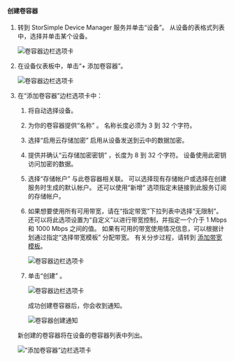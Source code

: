 <!--author=alkohli last changed: 06/22/17-->

#### 创建卷容器
<a id="to-create-a-volume-container" class="xliff"></a>
1. 转到 StorSimple Device Manager 服务并单击“设备”。 从设备的表格式列表中，选择并单击某个设备。 

    ![卷容器边栏选项卡](./media/storsimple-8000-create-volume-container/createvolumecontainer1.png)

2. 在设备仪表板中，单击“+ 添加卷容器”。

    ![卷容器边栏选项卡](./media/storsimple-8000-create-volume-container/createvolumecontainer2.png)

3. 在“添加卷容器”边栏选项卡中：
   
   1. 将自动选择设备。
   2. 为你的卷容器提供“名称”  。 名称长度必须为 3 到 32 个字符。
   3. 选择“启用云存储加密”  启用从设备发送到云中的数据加密。
   4. 提供并确认“云存储加密密钥”  ，长度为 8 到 32 个字符。 设备使用此密钥访问加密的数据。
   5. 选择“存储帐户”  与此卷容器相关联。 可以选择现有存储帐户或选择在创建服务时生成的默认帐户。 还可以使用“新增”  选项指定未链接到此服务订阅的存储帐户。
   6. 如果想要使用所有可用带宽，请在“指定带宽”下拉列表中选择“无限制”。 还可以将此选项设置为“自定义”以进行带宽控制，并指定一个介于 1 Mbps 和 1000 Mbps 之间的值。
      如果有可用的带宽使用情况信息，可以根据计划通过指定“选择带宽模板” 分配带宽。 有关分步过程，请转到 [添加带宽模板](../articles/storsimple/storsimple-8000-manage-bandwidth-templates.md#add-a-bandwidth-template)。

      ![卷容器边栏选项卡](./media/storsimple-8000-create-volume-container/createvolumecontainer6b.png)
   7. 单击“创建” 。

        ![卷容器边栏选项卡](./media/storsimple-8000-create-volume-container/createvolumecontainer6.png)
   
       成功创建卷容器后，你会收到通知。

       ![卷容器创建通知](./media/storsimple-8000-create-volume-container/createvolumecontainer8.png)

   新创建的卷容器将在设备的卷容器列表中列出。

   ![“添加卷容器”边栏选项卡](./media/storsimple-8000-create-volume-container/createvolumecontainer9.png)


